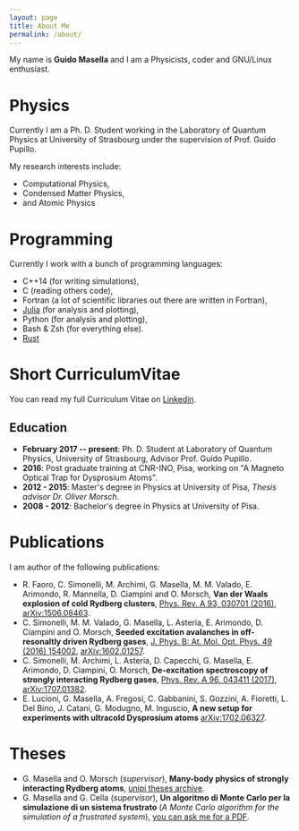 ```yaml
---
layout: page
title: About Me
permalink: /about/
---
```


My name is **Guido Masella** and I am a Physicists, coder and GNU/Linux
enthusiast.

# Physics

Currently I am a Ph. D. Student working in the Laboratory of Quantum Physics at
University of Strasbourg under the supervision of Prof. Guido Pupillo.

My research interests include:

* Computational Physics,
* Condensed Matter Physics,
* and Atomic Physics

# Programming

Currently I work with a bunch of programming languages:

* C++14 (for writing simulations),
* C (reading others code),
* Fortran (a lot of scientific libraries out there are written in Fortran),
* [Julia](https://julialang.org) (for analysis and plotting),
* Python (for analysis and plotting),
* Bash & Zsh (for everything else).
* [Rust](https://www.rust-lang.org)

# Short CurriculumVitae

You can read my full Curriculum Vitae on
[Linkedin](https://linkedin.com/in/guidomasella).

## Education

* **February 2017 -- present**: Ph. D. Student at Laboratory of Quantum
  Physics, University of Strasbourg, Advisor Prof. Guido Pupillo.
* **2016**: Post graduate training at CNR-INO, Pisa, working on "A Magneto
  Optical Trap for Dysprosium Atoms".
* **2012 - 2015**: Master's degree in Physics at University of Pisa,
  _Thesis advisor Dr. Oliver Morsch_.
* **2008 - 2012**: Bachelor's degree in Physics at University of Pisa.

# Publications

I am author of the following publications:

* R. Faoro, C. Simonelli, M. Archimi, G. Masella, M. M. Valado, E. Arimondo,
  R. Mannella, D. Ciampini and O. Morsch,
  **Van der Waals explosion of cold Rydberg clusters**,
  [Phys. Rev. A 93, 030701 (2016)](https://journals.aps.org/pra/abstract/10.1103/PhysRevA.93.030701),
  [arXiv:1506.08463](http://arxiv.org/abs/1506.08463).
* C. Simonelli, M. M. Valado, G. Masella, L. Asteria, E. Arimondo, D. Ciampini
  and O. Morsch,
  **Seeded excitation avalanches in off-resonaltly driven Rydberg gases**,
  [J. Phys. B: At. Mol. Opt. Phys. 49 (2016) 154002](http://iopscience.iop.org/article/10.1088/0953-4075/49/15/154002),
  [arXiv:1602.01257](http://arxiv.org/abs/1602.01257).
* C. Simonelli, M. Archimi, L. Asteria, D. Capecchi, G. Masella, E. Arimondo,
  D. Ciampini, O. Morsch,
  **De-excitation spectroscopy of strongly interacting Rydberg gases**,
  [Phys. Rev. A 96, 043411 (2017)](https://journals.aps.org/pra/abstract/10.1103/PhysRevA.96.043411),
  [arXiv:1707.01382](https://arxiv.org/abs/1707.01382).
* E. Lucioni, G. Masella, A. Fregosi, C. Gabbanini, S. Gozzini, A. Fioretti, L.
  Del Bino, J. Catani, G. Modugno, M. Inguscio,
  **A new setup for experiments with ultracold Dysprosium atoms**
  [arXiv:1702.06327](https://arxiv.org/abs/1702.06327).

# Theses

* G. Masella and O. Morsch (*supervisor*),
  **Many-body physics of strongly interacting Rydberg atoms**,
  [unipi theses archive](https://etd.adm.unipi.it/theses/available/etd-09292015-200352/).
* G. Masella and G. Cella (*supervisor*),
  **Un algoritmo di Monte Carlo per la simulazione di un sistema frustrato**
  (*A Monte Carlo algorithm for the simulation of a frustrated system*),
  [you can ask me for a PDF](mailto:guido.masella@gmail.com).
